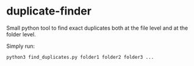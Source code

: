 # duplicate-finder
Small python tool to find exact duplicates both at the file level and at the folder level.

Simply run:
```bash
python3 find_duplicates.py folder1 folder2 folder3 ...
```
